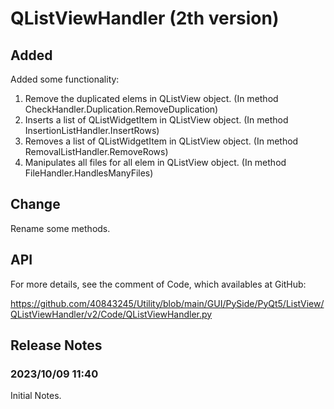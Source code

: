 # QListViewHandler (2th version)
## Added
Added some functionality:

1. Remove the duplicated elems in QListView object. (In method CheckHandler.Duplication.RemoveDuplication)
2. Inserts a list of QListWidgetItem in QListView object. (In method InsertionListHandler.InsertRows)
3. Removes a list of QListWidgetItem in QListView object. (In method RemovalListHandler.RemoveRows)
4. Manipulates all files for all elem in QListView object. (In method FileHandler.HandlesManyFiles)

## Change 
Rename some methods.

## API
For more details, see the comment of Code, which availables at GitHub:

https://github.com/40843245/Utility/blob/main/GUI/PySide/PyQt5/ListView/QListViewHandler/v2/Code/QListViewHandler.py

## Release Notes
### 2023/10/09 11:40
Initial Notes.
